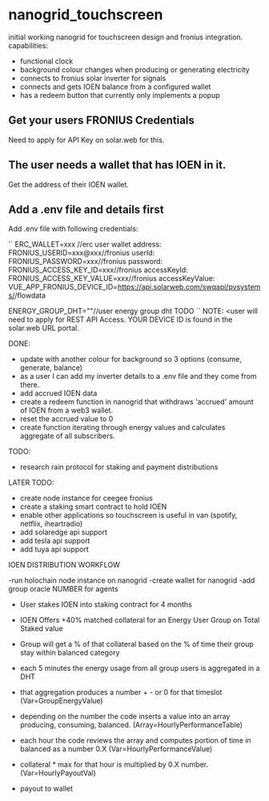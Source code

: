 # nanogrid_touchscreen

initial working nanogrid for touchscreen design and fronius integration.
capabilities:

- functional clock
- background colour changes when producing or generating electricity
- connects to fronius solar inverter for signals
- connects and gets IOEN balance from a configured wallet
- has a redeem button that currently only implements a popup

## Get your users FRONIUS Credentials
Need to apply for API Key on solar.web for this.

## The user needs a wallet that has IOEN in it.
Get the address of their IOEN wallet.

## Add a .env file and details first
Add .env file with following credentials:

``
ERC_WALLET=xxx //erc user wallet address: 
FRONIUS_USERID=xxx@xxx//fronius userId:
FRONIUS_PASSWORD=xxx//fronius password:
FRONIUS_ACCESS_KEY_ID=xxx//fronius accessKeyId:
FRONIUS_ACCESS_KEY_VALUE=xxx//fronius accessKeyValue:
VUE_APP_FRONIUS_DEVICE_ID=https://api.solarweb.com/swqapi/pvsystems/<YOUR DEVICE ID>/flowdata

ENERGY_GROUP_DHT=""//user energy group dht TODO
``
NOTE: <user will need to apply for REST API Access.  YOUR DEVICE ID is found in the solar.web URL portal.

DONE:
- update with another colour for background so 3 options (consume, generate, balance)
- as a user I can add my inverter details to a .env file and they come from there.
- add accrued IOEN data
- create a redeem function in nanogrid that withdraws 'accrued' amount of IOEN from a web3 wallet.
- reset the accrued value to 0
- create function iterating through energy values and calculates aggregate of all subscribers.

TODO:

- research rain protocol for staking and payment distributions

LATER TODO:

- create node instance for ceegee fronius
- create a staking smart contract to hold IOEN
- enable other applications so touchscreen is useful in van (spotify, netflix, iheartradio)
- add solaredge api support
- add tesla api support
- add tuya api support

IOEN DISTRIBUTION WORKFLOW

-run holochain node instance on nanogrid
-create wallet for nanogrid
-add group oracle NUMBER for agents



- User stakes IOEN into staking contract for 4 months
- IOEN Offers +40% matched collateral for an Energy User Group on Total Staked value
- Group will get a % of that collateral based on the % of time their group stay within balanced category

- each 5 minutes the energy usage from all group users is aggregated in a DHT
- that aggregation produces a number + - or 0 for that timeslot (Var=GroupEnergyValue)
- depending on the number the code inserts a value into an array producing, consuming, balanced. (Array=HourlyPerformanceTable) 
- each hour the code reviews the array and computes portion of time in balanced as a number 0.X (Var=HourlyPerformanceValue)
- collateral * max for that hour is multiplied by 0.X number. (Var=HourlyPayoutVal)
- payout to wallet
